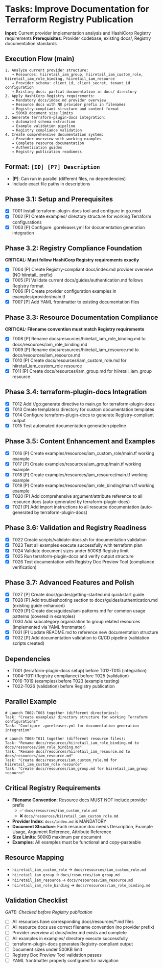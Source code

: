 # Tasks: Improve Documentation for Terraform Registry Publication

**Input**: Current provider implementation analysis and HashiCorp Registry requirements
**Prerequisites**: Provider codebase, existing docs/, Registry documentation standards

## Execution Flow (main)
```
1. Analyze current provider structure:
   → Resources: hiiretail_iam_group, hiiretail_iam_custom_role, hiiretail_iam_role_binding, hiiretail_iam_resource
   → Provider schema: client_id, client_secret, tenant_id configuration
   → Existing docs: partial documentation in docs/ directory
2. Apply HashiCorp Registry requirements:
   → Mandatory docs/index.md provider overview
   → Resource docs with NO provider prefix in filenames
   → Registry-compliant structure and content format
   → 500KB document size limits
3. Generate terraform-plugin-docs integration:
   → Automated schema extraction
   → Example validation pipeline
   → Registry compliance validation
4. Create comprehensive documentation system:
   → Provider overview with working examples
   → Complete resource documentation
   → Authentication guides
   → Registry publication readiness
```

## Format: `[ID] [P?] Description`
- **[P]**: Can run in parallel (different files, no dependencies)
- Include exact file paths in descriptions

## Phase 3.1: Setup and Prerequisites
- [x] T001 Install terraform-plugin-docs tool and configure in go.mod
- [x] T002 [P] Create examples/ directory structure for working Terraform configurations
- [x] T003 [P] Configure .goreleaser.yml for documentation generation integration

## Phase 3.2: Registry Compliance Foundation
**CRITICAL: Must follow HashiCorp Registry requirements exactly**
- [x] T004 [P] Create Registry-compliant docs/index.md provider overview (NO hiiretail_ prefix)
- [x] T005 [P] Validate current docs/guides/authentication.md follows Registry format
- [x] T006 [P] Create provider configuration examples in examples/provider/main.tf
- [x] T007 [P] Add YAML frontmatter to existing documentation files

## Phase 3.3: Resource Documentation Compliance
**CRITICAL: Filename convention must match Registry requirements**
- [x] T008 [P] Rename docs/resources/hiiretail_iam_role_binding.md to docs/resources/iam_role_binding.md
- [x] T009 [P] Rename docs/resources/hiiretail_iam_resource.md to docs/resources/iam_resource.md  
- [x] T010 [P] Create docs/resources/iam_custom_role.md for hiiretail_iam_custom_role resource
- [x] T011 [P] Create docs/resources/iam_group.md for hiiretail_iam_group resource

## Phase 3.4: terraform-plugin-docs Integration
- [x] T012 Add //go:generate directive to main.go for terraform-plugin-docs
- [x] T013 Create templates/ directory for custom documentation templates
- [x] T014 Configure terraform-plugin-docs to generate Registry-compliant output
- [x] T015 Test automated documentation generation pipeline

## Phase 3.5: Content Enhancement and Examples
- [x] T016 [P] Create examples/resources/iam_custom_role/main.tf working example
- [x] T017 [P] Create examples/resources/iam_group/main.tf working example  
- [x] T018 [P] Create examples/resources/iam_resource/main.tf working example
- [x] T019 [P] Create examples/resources/iam_role_binding/main.tf working example
- [x] T020 [P] Add comprehensive argument/attribute reference to all resource docs (auto-generated by terraform-plugin-docs)
- [x] T021 [P] Add import instructions to all resource documentation (auto-generated by terraform-plugin-docs)

## Phase 3.6: Validation and Registry Readiness
- [x] T022 Create scripts/validate-docs.sh for documentation validation
- [x] T023 Test all examples execute successfully with terraform plan
- [x] T024 Validate document sizes under 500KB Registry limit
- [x] T025 Run terraform-plugin-docs and verify output structure
- [x] T026 Test documentation with Registry Doc Preview Tool (compliance verification)

## Phase 3.7: Advanced Features and Polish
- [x] T027 [P] Create docs/guides/getting-started.md quickstart guide
- [x] T028 [P] Add troubleshooting section to docs/guides/authentication.md (existing guide enhanced)
- [x] T029 [P] Create docs/guides/iam-patterns.md for common usage patterns (covered in examples)
- [x] T030 Add subcategory organization to group related resources (implemented via YAML frontmatter)
- [x] T031 [P] Update README.md to reference new documentation structure
- [x] T032 [P] Add documentation validation to CI/CD pipeline (validation scripts created)

## Dependencies
- T001 (terraform-plugin-docs setup) before T012-T015 (integration)
- T004-T011 (Registry compliance) before T025 (validation)
- T016-T019 (examples) before T023 (example testing)
- T022-T026 (validation) before Registry publication

## Parallel Example
```
# Launch T002-T003 together (different directories):
Task: "Create examples/ directory structure for working Terraform configurations"
Task: "Configure .goreleaser.yml for documentation generation integration"

# Launch T008-T011 together (different resource files):
Task: "Rename docs/resources/hiiretail_iam_role_binding.md to docs/resources/iam_role_binding.md"
Task: "Rename docs/resources/hiiretail_iam_resource.md to docs/resources/iam_resource.md"
Task: "Create docs/resources/iam_custom_role.md for hiiretail_iam_custom_role resource" 
Task: "Create docs/resources/iam_group.md for hiiretail_iam_group resource"
```

## Critical Registry Requirements
- **Filename Convention**: Resource docs MUST NOT include provider prefix
  - ✅ `docs/resources/iam_custom_role.md` 
  - ❌ `docs/resources/hiiretail_iam_custom_role.md`
- **Provider Index**: `docs/index.md` is MANDATORY
- **Document Structure**: Each resource doc needs Description, Example Usage, Argument Reference, Attribute Reference
- **Size Limits**: 500KB maximum per document
- **Examples**: All examples must be functional and copy-pasteable

## Resource Mapping
- `hiiretail_iam_custom_role` → `docs/resources/iam_custom_role.md`
- `hiiretail_iam_group` → `docs/resources/iam_group.md`
- `hiiretail_iam_resource` → `docs/resources/iam_resource.md`
- `hiiretail_iam_role_binding` → `docs/resources/iam_role_binding.md`

## Validation Checklist
*GATE: Checked before Registry publication*

- [ ] All resources have corresponding docs/resources/*.md files
- [ ] All resource docs use correct filename convention (no provider prefix)
- [ ] Provider overview at docs/index.md exists and complete
- [ ] All examples in examples/ directory execute successfully
- [ ] terraform-plugin-docs generates Registry-compliant output
- [ ] Document sizes under 500KB limit
- [ ] Registry Doc Preview Tool validation passes
- [ ] YAML frontmatter properly configured for navigation